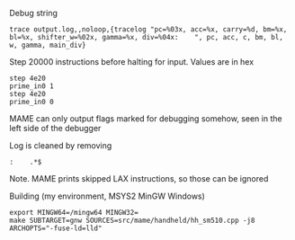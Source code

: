 Debug string

```
trace output.log,,noloop,{tracelog "pc=%03x, acc=%x, carry=%d, bm=%x, bl=%x, shifter_w=%02x, gamma=%x, div=%04x:    ", pc, acc, c, bm, bl, w, gamma, main_div}
```

Step 20000 instructions before halting for input. Values are in hex
```
step 4e20
prime_in0 1
step 4e20
prime_in0 0
```

MAME can only output flags marked for debugging somehow, seen in the left side of the debugger

Log is cleaned by removing

```regex
:    .*$
```

Note. MAME prints skipped LAX instructions, so those can be ignored

Building (my environment, MSYS2 MinGW Windows)

```
export MINGW64=/mingw64 MINGW32=
make SUBTARGET=gnw SOURCES=src/mame/handheld/hh_sm510.cpp -j8 ARCHOPTS="-fuse-ld=lld"
```